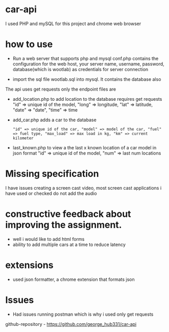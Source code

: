 # car-api
I used PHP and mySQL for this project and chrome web browser

# how to use

- Run a web server that supports php and mysql
conf.php contains the configuration for the web host, your server name, username, password, database(which is wootlab) as credentials for server connection

- import the sql file wootlab.sql into mysql.
It contains the database also

The api uses get requests only
the endpoint files are 

- add_location.php to add location to the database
requires get requests
      "id" => unique id of the model, "long" => longitude, "lat" => latitude, "date" => "date", "time" => time
- add_car.php adds a car to the database

      "id" => unique id of the car, "model" => model of the car, "fuel" => fuel type, "max_load" => max load in kg, "km" => current kilometer
      
- last_known.php to view a the last x known location of a car model in json format
      "id" => unique id of the model, "num" => last num locations

# Missing specification
I have issues creating a screen cast video, most screen cast applications i have used or checked do not add the audio

# constructive feedback about improving the assignment.

- well i would like to add html forms
- ability to add multiple cars at a time to reduce latency

# extensions
- used json formatter, a chrome extension that formats json

# Issues

- Had issues running postman which is why i used only get requests

github-repository - https://github.com/george_hub331/car-api